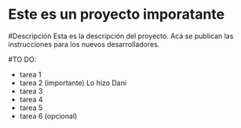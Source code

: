 Este es un proyecto imporatante
===============================

#Descripción
Esta es la descripción del proyecto.
Acá se publican las instrucciones para los nuevos desarrolladores.

#TO DO:
- tarea 1
- tarea 2 (importante) Lo hizo Dani
- tarea 3
- tarea 4
- tarea 5
- tarea 6 (opcional)